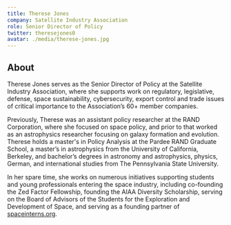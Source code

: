 ```yaml
---
title: Therese Jones
company: Satellite Industry Association
role: Senior Director of Policy
twitter: theresejones0
avatar: ./media/therese-jones.jpg
---
```

## About

Therese Jones serves as the Senior Director of Policy at the Satellite Industry Association, where she supports work on regulatory, legislative, defense, space sustainability, cybersecurity, export control and trade issues of critical importance to the Association’s 60+ member companies.

Previously, Therese was an assistant policy researcher at the RAND Corporation, where she focused on space policy, and prior to that worked as an astrophysics researcher focusing on galaxy formation and evolution. Therese holds a master's in Policy Analysis at the Pardee RAND Graduate School, a master’s in astrophysics from the University of California, Berkeley, and bachelor’s degrees in astronomy and astrophysics, physics, German, and international studies from The Pennsylvania State University.

In her spare time, she works on numerous initiatives supporting students and young professionals entering the space industry, including co-founding the Zed Factor Fellowship, founding the AIAA Diversity Scholarship, serving on the Board of Advisors of the Students for the Exploration and Development of Space, and serving as a founding partner of [spaceinterns.org](https://www.spaceinterns.org/).
